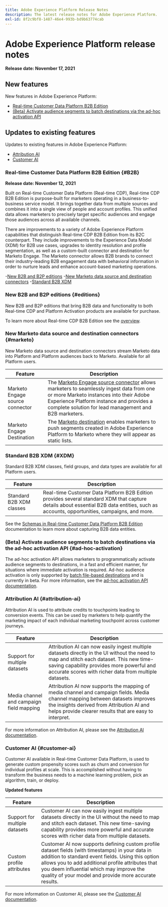```yaml
---
title: Adobe Experience Platform Release Notes
description: The latest release notes for Adobe Experience Platform.
exl-id: 8f2c9bf8-1487-46e4-993b-bd9b63774cab
---
```

# Adobe Experience Platform release notes 

**Release date: November 17, 2021**

## New features

New features in Adobe Experience Platform:

- [Real-time Customer Data Platform B2B Edition](#B2B)
- [(Beta) Activate audience segments to batch destinations via the ad-hoc activation API](#ad-hoc-activation)

## Updates to existing features

Updates to existing features in Adobe Experience Platform:

- [Attribution AI](#attribution-ai)
- [Customer AI](#customer-ai)

### Real-time Customer Data Platform B2B Edition {#B2B}

**Release date: November 12, 2021**

Built on Real-time Customer Data Platform (Real-time CDP), Real-time CDP B2B Edition is purpose-built for marketers operating in a business-to-business service model. It brings together data from multiple sources and combines it into a single view of people and account profiles. This unified data allows marketers to precisely target specific audiences and engage those audiences across all available channels.

There are improvements to a variety of Adobe Experience Platform capabilities that distinguish Real-time CDP B2B Edition from its B2C counterpart. They include improvements to the Experience Data Model (XDM) for B2B use cases, upgrades to identity resolution and profile segmentation, as well as a custom-built connector and destination for Marketo Engage. The Marketo connector allows B2B brands to connect their industry-leading B2B engagement data with behavioral information in order to nurture leads and enhance account-based marketing operations.

-[New B2B and B2P editions](#editions)
-[New Marketo data source and destination connectors](#marketo)
-[Standard B2B XDM](#XDM)

### New B2B and B2P editions {#editions}

New B2B and B2P editions that bring B2B data and functionality to both Real-time CDP and Platform Activation products are available for purchase.

To learn more about Real-time CDP B2B Edition see the [overview](../../rtcdp/overview.md).

### New Marketo data source and destination connectors {#marketo}

New Marketo data source and destination connectors stream Marketo data into Platform and Platform audiences back to Marketo. Available for all Platform users.

| Feature  | Description |
|----------|-------------|
| Marketo Engage source connector | The [Marketo Engage source connector](../../sources/connectors/adobe-applications/marketo/marketo.md) allows marketers to seamlessly ingest data from one or more Marketo instances into their Adobe Experience Platform instance and provides a complete solution for lead management and B2B marketers. |
| Marketo Engage Destination      | The [Marketo destination](../../destinations/catalog/adobe/marketo-engage.md) enables marketers to push segments created in Adobe Experience Platform to Marketo where they will appear as static lists. |

### Standard B2B XDM {#XDM}

Standard B2B XDM classes, field groups, and data types are available for all Platform users.

| Feature   | Description  |
|-----------|--------------|
| Standard B2B XDM classes | Real-time Customer Data Platform B2B Edition provides several standard XDM that capture details about essential B2B data entities, such as accounts, opportunities, campaigns, and more. |

See the [Schemas in Real-time Customer Data Platform B2B Edition](../../rtcdp/schemas/b2b.md) documentation to learn more about capturing B2B data entities.

### (Beta) Activate audience segments to batch destinations via the ad-hoc activation API {#ad-hoc-activation}

The ad-hoc activation API allows marketers to programmatically activate audience segments to destinations, in a fast and efficient manner, for situations where immediate activation is required. Ad-hoc audience activation is only supported by [batch file-based destinations](../../destinations/destination-types.md#file-based) and is currently in beta. For more information, see the [ad-hoc activation API documentation](../../destinations/api/ad-hoc-activation-api.md).

### Attribution AI {#attribution-ai}

Attribution AI is used to attribute credits to touchpoints leading to conversion events. This can be used by marketers to help quantify the marketing impact of each individual marketing touchpoint across customer journeys.

| Feature   | Description   |
|-----------|---------------|
| Support for multiple datasets | Attribution AI can now easily ingest multiple datasets directly in the UI without the need to map and stitch each dataset. This new time-saving capability provides more powerful and accurate scores with richer data from multiple datasets. |
| Media channel and campaign field mapping | Attribution AI now supports the mapping of media channel and campaign fields. Media channel mapping between datasets improves the insights derived from Attribution AI and helps provide clearer results that are easy to interpret. |

For more information on Attribution AI, please see the [Attribution AI documentation](../../intelligent-services/attribution-ai/overview.md).

### Customer AI {#customer-ai}

Customer AI available in Real-time Customer Data Platform, is used to generate custom propensity scores such as churn and conversion for individual profiles at scale. This is accomplished without having to transform the business needs to a machine learning problem, pick an algorithm, train, or deploy.

**Updated features**

| Feature   | Description |
|-----------|-------------|
| Support for multiple datasets | Customer AI can now easily ingest multiple datasets directly in the UI without the need to map and stitch each dataset. This new time-saving capability provides more powerful and accurate scores with richer data from multiple datasets.  |
| Custom profile attributes     | Customer AI now supports defining custom profile dataset fields (with timestamps) in your data in addition to standard event fields. Using this option allows you to add additional profile attributes that you deem influential which may improve the quality of your model and provide more accurate results. |

For more information on Customer AI, please see the [Customer AI documentation](../../intelligent-services/customer-ai/overview.md).

